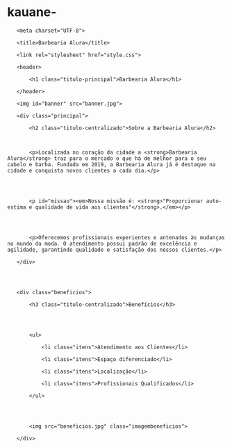 # kauane-<!DOCTYPE html>

<html lang="pt-br">

   <head>

       <meta charset="UTF-8">

       <title>Barbearia Alura</title>

       <link rel="stylesheet" href="style.css">

   </head>




   <body>

       <header>

           <h1 class="titulo-principal">Barbearia Alura</h1>

       </header>

       <img id="banner" src="banner.jpg">

       <div class="principal">

           <h2 class="titulo-centralizado">Sobre a Barbearia Alura</h2>

   

           <p>Localizada no coração da cidade a <strong>Barbearia Alura</strong> traz para o mercado o que há de melhor para o seu cabelo e barba. Fundada em 2019, a Barbearia Alura já é destaque na cidade e conquista novos clientes a cada dia.</p>




           <p id="missao"><em>Nossa missão é: <strong>"Proporcionar auto-estima e qualidade de vida aos clientes"</strong>.</em></p>




           <p>Oferecemos profissionais experientes e antenados às mudanças no mundo da moda. O atendimento possui padrão de excelência e agilidade, garantindo qualidade e satisfação dos nossos clientes.</p>

       </div>




       <div class="beneficios">

           <h3 class="titulo-centralizado">Benefícios</h3>




           <ul>

               <li class="itens">Atendimento aos Clientes</li>

               <li class="itens">Espaço diferenciado</li>

               <li class="itens">Localização</li>

               <li class="itens">Profissionais Qualificados</li>

           </ul>




           <img src="beneficios.jpg" class="imagembeneficios">

       </div>

   </body>

</html>
